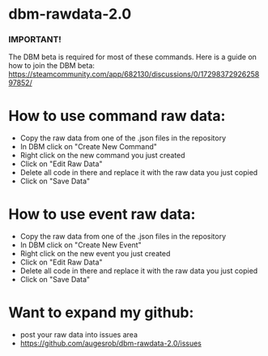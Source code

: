 # dbm-rawdata-2.0

### IMPORTANT! 
The DBM beta is required for most of these commands. 
Here is a guide on how to join the DBM beta: 
https://steamcommunity.com/app/682130/discussions/0/1729837292625897852/


# How to use command raw data:

- Copy the raw data from one of the .json files in the repository
- In DBM click on "Create New Command" 
- Right click on the new command you just created
- Click on "Edit Raw Data" 
- Delete all code in there and replace it with the raw data you just copied 
- Click on "Save Data" 

# How to use event raw data:

- Copy the raw data from one of the .json files in the repository
- In DBM click on "Create New Event" 
- Right click on the new event you just created
- Click on "Edit Raw Data" 
- Delete all code in there and replace it with the raw data you just copied 
- Click on "Save Data" 


# Want to expand my github:

- post your raw data into issues area
- https://github.com/augesrob/dbm-rawdata-2.0/issues
